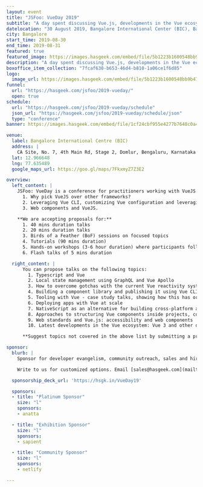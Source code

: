 ```yaml
---
layout: event
title: "JSFoo: VueDay 2019"
subtitle: "A day spent discussing Vue.js, developments in the Vue ecosystem and component architecture"
datelocation: "30 August 2019, Bangalore International Center (BIC), Bangalore"
city: Bangalore
start_time: 2019-08-30
end_time: 2019-08-31
featured: true
featured_image: https://images.hasgeek.com/embed/file/5b1223b1600548bb9b4756f2f1c11e16
description: "A day spent discussing Vue.js, developments in the Vue ecosystem and component architecture"
boxoffice_item_collection: "7fcaf630-b653-46d4-b810-1a06ce1f6d85"
logo:
  image_url: https://images.hasgeek.com/embed/file/5b1223b1600548bb9b4756f2f1c11e16
funnel:
  url: "https://hasgeek.com/jsfoo/2019-vueday/"
  open: true
schedule:
  url: "https://hasgeek.com/jsfoo/2019-vueday/schedule"
  json_url: "https://hasgeek.com/jsfoo/2019-vueday/schedule/json"
  type: "conference"
banner: https://images.hasgeek.com/embed/file/1cf24cbf955e4277b7648c0a483cc475

venue:
  label: Bangalore International Centre (BIC)
  address: |
    CA Site, No. 7, 4th Main Rd, Stage 2, Domlur, Bengaluru, Karnataka 560071
  lat: 12.966648
  lng: 77.635489
  google_maps_url: https://goo.gl/maps/7FkxmyZ7Z3E2

overview:
  left_content: |  
    JSFoo: VueDay is a conference for practitioners working with VueJS. We will discuss:
      1. Why pick VueJS over other frameworks?
      2. Leveraging Vue CLI, customizing Vue configuration and leveraging other aspects of VueJS for developer productivity.
      3. Web components and VueJS.

    **We are accepting proposals for:**
      1. 40 mins duration talks
      2. 20 mins duration talks
      3. Birds of a Feather (BoF) sessions on focused topics
      4. Tutorials (90 mins duration)
      5. Hands-on workshops (3-6 hour duration) where participants follow instructions on their laptops
      6. Flash talks of 5 mins duration

  right_content: |
      You can propose talks on the following topics:
        1. Typescript and Vue
        2. Local state management using GraphQL and Vue Apollo
        3. How to overcome gotchas with the current Vue reactivity system
        4. Building a component library and publishing it using Vue CLI 3 build targets. Share best practices
        5. Tooling with Vue - case study talks, showing how this has or has not worked for your use case
        6. Deploying apps with Vue at scale
        7. NativeScript as an alternative for building cross-platform apps
        8. Approaches to structuring Vue components inside projects, communication between components, and what to choose specific use cases
        9. Web standards and Vue.js: accessibility and web components
        10. Latest developments in the Vue ecosystem: Vue 3 and other developments by the time we reach 30 August 2019

      **Suggest topics not covered in the above list by submitting a proposal on the topic for someone to speak on. We will find a speaker.**

sponsor:
  blurb: |
    Sponsor for developer evangelism, community outreach, sales and hiring.

    Write to us for customized options. Email [sales@hasgeek.com](mailto:sales@hasgeek.com)

  sponsorship_deck_url: 'https://hsgk.in/VueDay19'

  sponsors:
  - title: "Platinum Sponsor"
    size: "l"
    sponsors:
    - anatta

  - title: "Exhibition Sponsor"
    size: "l"
    sponsors:
    - sapient

  - title: "Community Sponsor"
    size: "l"
    sponsors:
    - netlify

---
```

